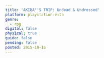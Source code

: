 ```yaml
---
title: 'AKIBA''S TRIP: Undead & Undressed'
platform: playstation-vita
genre:
  - rpg
digital: false
physical: true
guide: false
pending: false
posted: 2015-10-16
---
```

